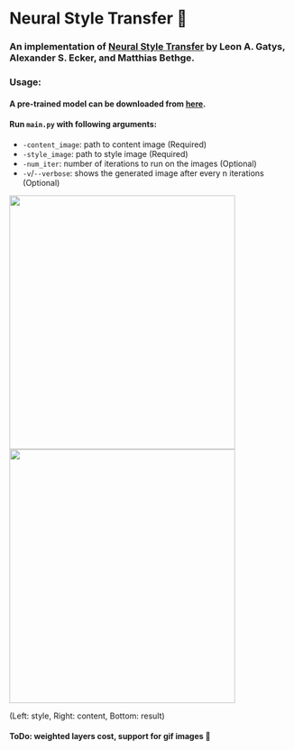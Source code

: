 # Neural Style Transfer :art:
### An implementation of [Neural Style Transfer](https://arxiv.org/abs/1508.06576) by Leon A. Gatys, Alexander S. Ecker, and Matthias Bethge.
### Usage:
#### A pre-trained model can be downloaded from [here](http://www.vlfeat.org/matconvnet/pretrained/).
#### Run `main.py` with following arguments:
* `-content_image`: path to content image (Required)
* `-style_image`: path to style image (Required)
* `-num_iter`: number of iterations to run on the images (Optional)
* `-v`/`--verbose`: shows the generated image after every n iterations (Optional)

<img src="https://i.imgur.com/lsVvkhE.jpg" height="450" width="400"><img src="https://i.imgur.com/fmQyZFG.jpg=" height="450" width="400">

(Left: style, Right: content, Bottom: result)

#### ToDo: weighted layers cost, support for gif images :construction:
